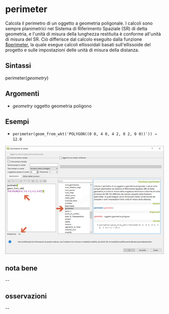 # perimeter

Calcola il perimetro di un oggetto a geometria poligonale. I calcoli sono sempre planimetrici nel Sistema di Riferimento Spaziale (SR) di detta geometria, e l'unità di misura della lunghezza restituita è conforme all'unità di misura del SR. Ciò differisce dal calcolo eseguito dalla funzione [\$perimeter]($perimeter.html), la quale esegue calcoli ellissoidali basati sull'ellissoide del progetto e sulle impostazioni delle unità di misura della distanza.

## Sintassi

perimeter(_geometry_)

## Argomenti

* _geometry_ oggetto geometria poligono

## Esempi

* `perimeter(geom_from_wkt('POLYGON((0 0, 4 0, 4 2, 0 2, 0 0))')) → 12.0`

![](/img/geometria/perimeter/perimeter1.png)

## nota bene

--

## osservazioni

--
